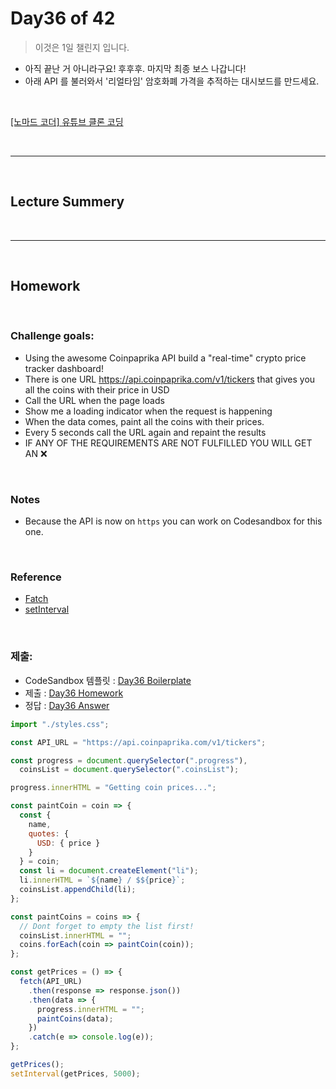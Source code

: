 
# Day36 of 42

> 이것은 1일 챌린지 입니다.  

- 아직 끝난 거 아니라구요! 후후후. 마지막 최종 보스 나갑니다!
- 아래 API 를 불러와서 '리얼타임' 암호화폐 가격을 추적하는 대시보드를 만드세요. 

<br/>

[[노마드 코더] 유튜브 클론 코딩](https://academy.nomadcoders.co/courses/enrolled/435438)
 
<br/>

---

<br/>

## Lecture Summery

<br/>

---

<br/>

## Homework 


 
<br/>

### Challenge goals:
- Using the awesome Coinpaprika API build a "real-time" crypto price tracker dashboard!
- There is one URL https://api.coinpaprika.com/v1/tickers that gives you all the coins with their price in USD
- Call the URL when the page loads
- Show me a loading indicator when the request is happening
- When the data comes, paint all the coins with their prices.
- Every 5 seconds call the URL again and repaint the results
- IF ANY OF THE REQUIREMENTS ARE NOT FULFILLED YOU WILL GET AN ❌


<br/>

### Notes
- Because the API is now on ``https`` you can work on Codesandbox for this one.

<br/>

### Reference
- [Fatch](https://developer.mozilla.org/en-US/docs/Web/API/Fetch_API)
- [setInterval](https://developer.mozilla.org/en-US/docs/Web/API/WindowOrWorkerGlobalScope/setInterval)

<br/>

### 제출:
- CodeSandbox 템플릿 : [Day36 Boilerplate](https://codesandbox.io/s/coin-tracker-blueprint-orhgh)
- 제출 : [Day36 Homework](https://codesandbox.io/s/coin-tracker-blueprint-2vf5h)
- 정답 : [Day36 Answer](https://codesandbox.io/s/coin-tracker-solution-3kzc0)
```javascript
import "./styles.css";

const API_URL = "https://api.coinpaprika.com/v1/tickers";

const progress = document.querySelector(".progress"),
  coinsList = document.querySelector(".coinsList");

progress.innerHTML = "Getting coin prices...";

const paintCoin = coin => {
  const {
    name,
    quotes: {
      USD: { price }
    }
  } = coin;
  const li = document.createElement("li");
  li.innerHTML = `${name} / $${price}`;
  coinsList.appendChild(li);
};

const paintCoins = coins => {
  // Dont forget to empty the list first!
  coinsList.innerHTML = "";
  coins.forEach(coin => paintCoin(coin));
};

const getPrices = () => {
  fetch(API_URL)
    .then(response => response.json())
    .then(data => {
      progress.innerHTML = "";
      paintCoins(data);
    })
    .catch(e => console.log(e));
};

getPrices();
setInterval(getPrices, 5000);

```
